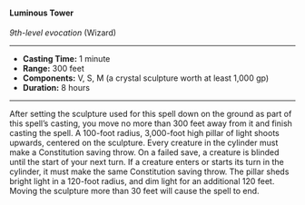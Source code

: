#### Luminous Tower
*9th-level evocation* (Wizard)
___
- **Casting Time:** 1 minute
- **Range:** 300 feet
- **Components:** V, S, M (a crystal sculpture worth at least 1,000 gp)
- **Duration:** 8 hours
---
After setting the sculpture used for this spell down on the ground as part of this spell’s casting, you move no more than 300 feet away from it and finish casting the spell. A 100-foot radius, 3,000-foot high pillar of light shoots upwards, centered on the sculpture. Every creature in the cylinder must make a Constitution saving throw. On a failed save, a creature is blinded until the start of your next turn. If a creature enters or starts its turn in the cylinder, it must make the same Constitution saving throw. The pillar sheds bright light in a 120-foot radius, and dim light for an additional 120 feet. Moving the sculpture more than 30 feet will cause the spell to end.
